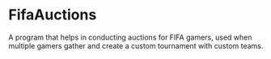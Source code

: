 # FifaAuctions
A program that helps in conducting auctions for FIFA gamers, used when multiple gamers gather and create a custom tournament with custom teams.

